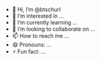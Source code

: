 - 👋 Hi, I’m @btschurl
- 👀 I’m interested in ...
- 🌱 I’m currently learning ...
- 💞️ I’m looking to collaborate on ...
- 📫 How to reach me ...
- 😄 Pronouns: ...
- ⚡ Fun fact: ...

<!---
btschurl/btschurl is a ✨ special ✨ repository because its `README.md` (this file) appears on your GitHub profile.
You can click the Preview link to take a look at your changes.
--->
